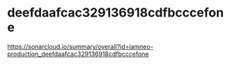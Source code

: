 # deefdaafcac329136918cdfbcccefone
https://sonarcloud.io/summary/overall?id=iamneo-production_deefdaafcac329136918cdfbcccefone
